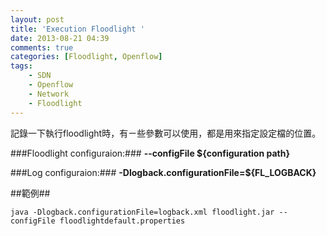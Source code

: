 ```yaml
---
layout: post
title: 'Execution Floodlight '
date: 2013-08-21 04:39
comments: true
categories: [Floodlight, Openflow]
tags:
	- SDN
	- Openflow
	- Network
	- Floodlight
---
```

記錄一下執行floodlight時，有ㄧ些參數可以使用，都是用來指定設定檔的位置。

###Floodlight configuraion:###
**--configFile ${configuration path}**

###Log configuraion:###
**-Dlogback.configurationFile=${FL_LOGBACK}**

##範例##

`java -Dlogback.configurationFile=logback.xml floodlight.jar --configFile floodlightdefault.properties`
